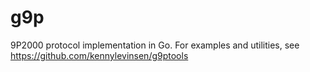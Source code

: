 # g9p

9P2000 protocol implementation in Go. For examples and utilities, see https://github.com/kennylevinsen/g9ptools
